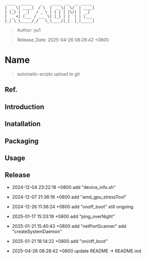 ```
 ____  _____    _    ____  __  __ _____
|  _ \| ____|  / \  |  _ \|  \/  | ____|
| |_) |  _|   / _ \ | | | | |\/| |  _|
|  _ <| |___ / ___ \| |_| | |  | | |___
|_| \_\_____/_/   \_\____/|_|  |_|_____|
```
> Author: yu1           

> Release_Date: 2025-04-26 08:28:42 +0800

# Name
> automatic-scrpts upload to git

## Ref.
## Introduction
## Inatallation
## Packaging
## Usage

## Release
* 2024-12-04 23:22:18 +0800
	add "device_info.sh"

* 2024-12-07 21:36:16 +0800
	add "amd_gpu_stressTool"

* 2024-12-26 11:36:24 +0800
	add "onoff_boot"
		still ongoing

* 2025-01-17 15:33:19 +0800
	add "ping_overNight"

* 2025-01-21 15:40:43 +0800
	add "netPortScanner"
	add "createSystemDaemon"

* 2025-01-21 18:14:22 +0800
	add "on/off_boot"

* 2025-04-26 08:28:42 +0800
    update README -> README.md
